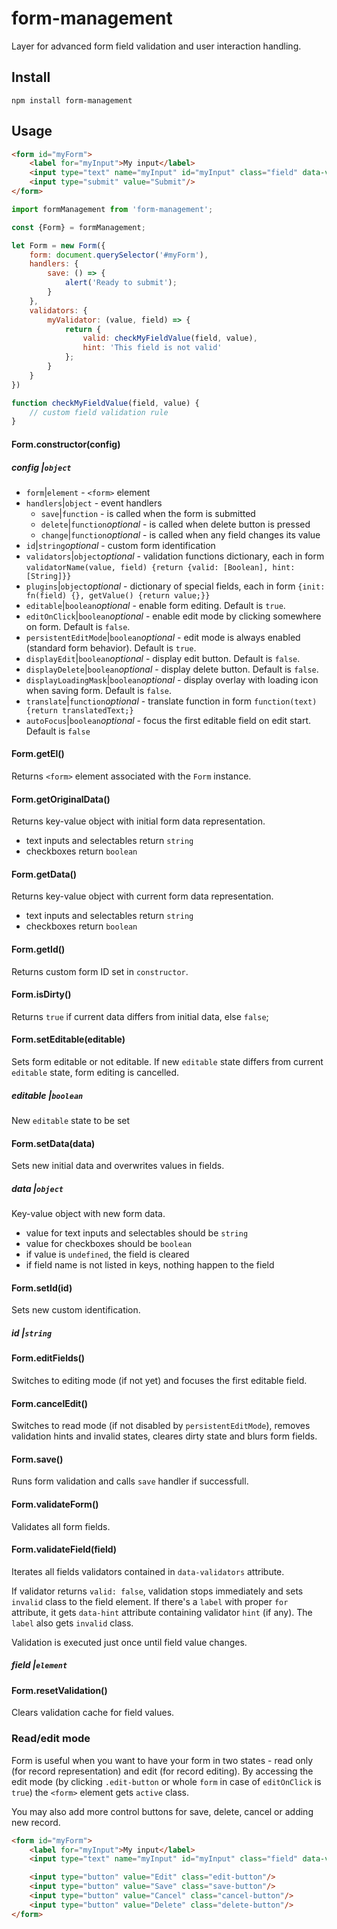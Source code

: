 # form-management
Layer for advanced form field validation and user interaction handling.

## Install
```
npm install form-management
```

## Usage
```html
<form id="myForm">
	<label for="myInput">My input</label>
	<input type="text" name="myInput" id="myInput" class="field" data-validators="required myValidator"/>
	<input type="submit" value="Submit"/>
</form>
```
```javascript
import formManagement from 'form-management';

const {Form} = formManagement;

let Form = new Form({
	form: document.querySelector('#myForm'),
	handlers: {
		save: () => {
			alert('Ready to submit');
		}
	},
	validators: {
		myValidator: (value, field) => {
			return {
				valid: checkMyFieldValue(field, value),
				hint: 'This field is not valid'
			};
		}
	}
})

function checkMyFieldValue(field, value) {
	// custom field validation rule
}
```

#### Form.constructor(config)
##### config |`object`
- `form`|`element` - `<form>` element
- `handlers`|`object` - event handlers
	- `save`|`function` - is called when the form is submitted
	- `delete`|`function`_optional_ - is called when delete button is pressed
	- `change`|`function`_optional_ - is called when any field changes its value
- `id`|`string`_optional_ - custom form identification
- `validators`|`object`_optional_ - validation functions dictionary, each in form `validatorName(value, field) {return {valid: [Boolean], hint: [String]}}`
- `plugins`|`object`_optional_ - dictionary of special fields, each in form `{init: fn(field) {}, getValue() {return value;}}`
- `editable`|`boolean`_optional_ - enable form editing. Default is `true`.
- `editOnClick`|`boolean`_optional_ - enable edit mode by clicking somewhere on form. Default is `false`.
- `persistentEditMode`|`boolean`_optional_ - edit mode is always enabled (standard form behavior). Default is `true`.
- `displayEdit`|`boolean`_optional_ - display edit button. Default is `false`.
- `displayDelete`|`boolean`_optional_ - display delete button. Default is `false`.
- `displayLoadingMask`|`boolean`_optional_ - display overlay with loading icon when saving form. Default is `false`.
- `translate`|`function`_optional_ - translate function in form `function(text) {return translatedText;}`
- `autoFocus`|`boolean`_optional_ - focus the first editable field on edit start. Default is `false`

#### Form.getEl()
Returns `<form>` element associated with the `Form` instance.

#### Form.getOriginalData()
Returns key-value object with initial form data representation.
- text inputs and selectables return `string`
- checkboxes return `boolean`

#### Form.getData()
Returns key-value object with current form data representation.
- text inputs and selectables return `string`
- checkboxes return `boolean`

#### Form.getId()
Returns custom form ID set in `constructor`.

#### Form.isDirty()
Returns `true` if current data differs from initial data, else `false`;

#### Form.setEditable(editable)
Sets form editable or not editable. If new `editable` state differs from current `editable` state, form editing is cancelled.
##### editable |`boolean`
New `editable` state to be set

#### Form.setData(data)
Sets new initial data and overwrites values in fields.
##### data |`object`
Key-value object with new form data.
- value for text inputs and selectables should be `string`
- value for checkboxes should be `boolean`
- if value is `undefined`, the field is cleared
- if field name is not listed in keys, nothing happen to the field

#### Form.setId(id)
Sets new custom identification.
##### id |`string`

#### Form.editFields()
Switches to editing mode (if not yet) and focuses the first editable field.

#### Form.cancelEdit()
Switches to read mode (if not disabled by `persistentEditMode`), removes validation hints and invalid states, cleares dirty state and blurs form fields.

#### Form.save()
Runs form validation and calls `save` handler if successfull.

#### Form.validateForm()
Validates all form fields.

#### Form.validateField(field)
Iterates all fields validators contained in `data-validators` attribute.

If validator returns `valid: false`, validation stops immediately and sets `invalid` class to the field element. If there's a `label` with proper `for` attribute, it gets `data-hint` attribute containing validator `hint` (if any). The `label` also gets `invalid` class.

Validation is executed just once until field value changes.
##### field |`element`

#### Form.resetValidation()
Clears validation cache for field values.

### Read/edit mode
Form is useful when you want to have your form in two states - read only (for record representation) and edit (for record editing). By accessing the edit mode (by clicking `.edit-button` or whole `form` in case of `editOnClick` is `true`) the `<form>` element gets `active` class.

You may also add more control buttons for save, delete, cancel or adding new record.
```html
<form id="myForm">
	<label for="myInput">My input</label>
	<input type="text" name="myInput" id="myInput" class="field" data-validators="required myValidator"/>

	<input type="button" value="Edit" class="edit-button"/>
	<input type="button" value="Save" class="save-button"/>
	<input type="button" value="Cancel" class="cancel-button"/>
	<input type="button" value="Delete" class="delete-button"/>
</form>
```
